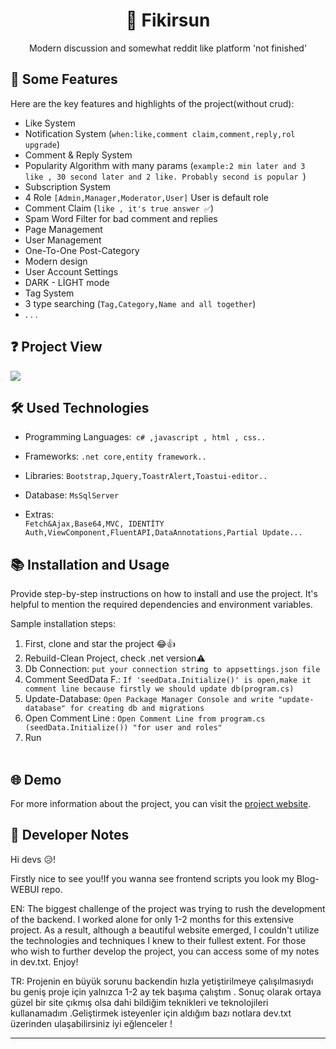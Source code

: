 <div align="center">
  <h1>🚀 Fikirsun</h1>
  <p> Modern discussion and somewhat reddit like platform 'not finished'</p>
</div>

## 🌟 Some Features

Here are the key features and highlights of the project(without crud):

- Like System
- Notification System (`when:like,comment claim,comment,reply,rol upgrade`)
- Comment & Reply System
- Popularity Algorithm with many params (`example:2 min later and 3 like , 30 second later and 2 like. Probably second is popular `)
- Subscription System 
- 4 Role `[Admin,Manager,Moderator,User]` User is default role
- Comment Claim (`like , it's true answer ✅`)
- Spam Word Filter for bad comment and replies
- Page Management
- User Management
- One-To-One Post-Category
- Modern design
- User Account Settings
- DARK - LİGHT mode
- Tag System
- 3 type searching (`Tag,Category,Name and all together`)
- . . .


## ❓ Project View

![](/fikirsunSunum(2).gif)


## 🛠️ Used Technologies


- Programming Languages:` c# ,javascript , html , css..` 

- Frameworks: `.net core,entity framework..`
- Libraries: `Bootstrap,Jquery,ToastrAlert,Toastui-editor..`
- Database: `MsSqlServer`
- Extras:  
`Fetch&Ajax,Base64,MVC, IDENTİTY Auth,ViewComponent,FluentAPI,DataAnnotations,Partial Update...` 

## 📚 Installation and Usage

Provide step-by-step instructions on how to install and use the project. It's helpful to mention the required dependencies and environment variables.

Sample installation steps:

1. First, clone and star the project 😂👍
2. Rebuild-Clean Project, check .net version⚠️
3. Db Connection: 
`put your connection string to appsettings.json file`
4. Comment SeedData F.: `If 'seedData.Initialize()' is open,make it comment line because firstly we should update db(program.cs)`
5. Update-Database: `Open Package Manager Console and write "update-database" for creating db and migrations`
6. Open Comment Line : `Open Comment Line from program.cs (seedData.Initialize()) "for user and roles"`
7. Run
<br><br>



## 🌐 Demo

For more information about the project, you can visit the [project website](https://fikirsun.site/).

## 📣 Developer Notes

Hi devs 😥!

Firstly nice to see you!If you wanna see frontend scripts you look my Blog-WEBUI repo.


EN: The biggest challenge of the project was trying to rush the development of the backend. I worked alone for only 1-2 months for this extensive project. As a result, although a beautiful website emerged, I couldn't utilize the technologies and techniques I knew to their fullest extent. For those who wish to further develop the project, you can access some of my notes in dev.txt. Enjoy!


TR: Projenin en büyük sorunu backendin hızla yetiştirilmeye çalışılmasıydı bu geniş proje için yalnızca 1-2 ay tek başıma çalıştım . Sonuç olarak ortaya güzel bir site çıkmış olsa dahi bildiğim teknikleri ve teknolojileri kullanamadım .Geliştirmek isteyenler için aldığım bazı notlara dev.txt üzerinden ulaşabilirsiniz iyi eğlenceler !

---

